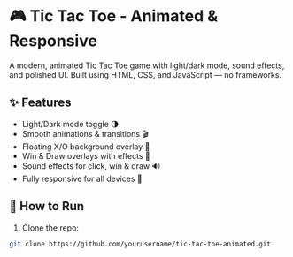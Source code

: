 # 🎮 Tic Tac Toe - Animated & Responsive

A modern, animated Tic Tac Toe game with light/dark mode, sound effects, and polished UI. Built using HTML, CSS, and JavaScript — no frameworks.

## ✨ Features

- Light/Dark mode toggle 🌗
- Smooth animations & transitions 🎬
- Floating X/O background overlay 🔄
- Win & Draw overlays with effects 🎉
- Sound effects for click, win & draw 🔊
- Fully responsive for all devices 📱

## 🚀 How to Run

1. Clone the repo:
```bash
git clone https://github.com/yourusername/tic-tac-toe-animated.git
